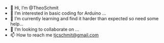 - 👋 Hi, I’m @TheoSchmit
- 👀 I’m interested in basic coding for Arduino  ...
- 🌱 I’m currently learning and find it harder than expected so need some help...
- 💞️ I’m looking to collaborate on ...
- 📫 How to reach me tjcschmit@gmail.com

<!---
TheoSchmit/TheoSchmit is a ✨ special ✨ repository because its `README.md` (this file) appears on your GitHub profile.
You can click the Preview link to take a look at your changes.
--->
